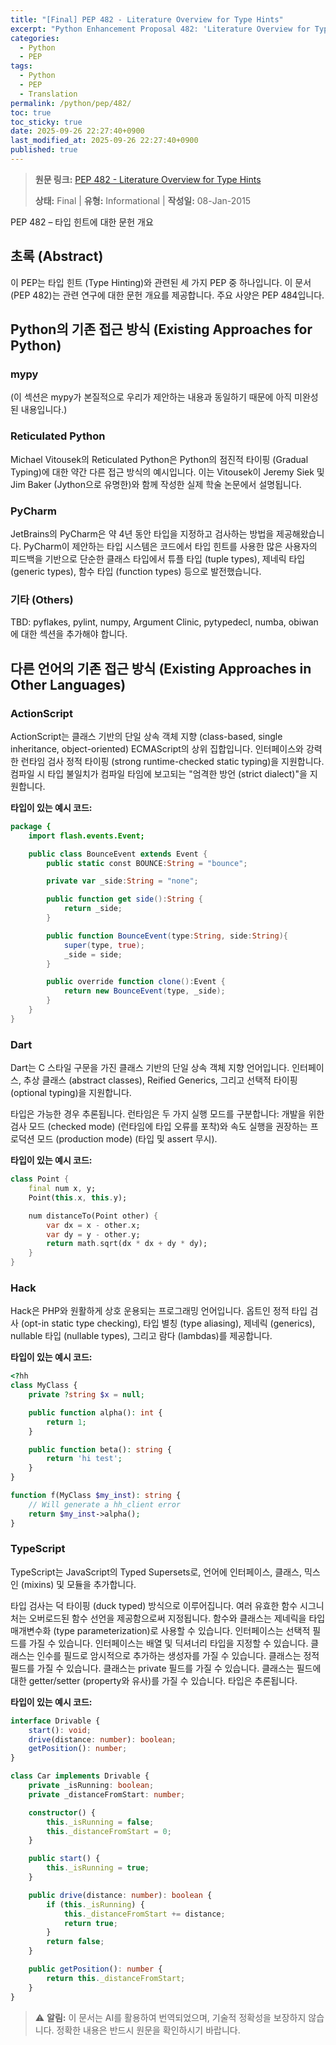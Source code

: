```yaml
---
title: "[Final] PEP 482 - Literature Overview for Type Hints"
excerpt: "Python Enhancement Proposal 482: 'Literature Overview for Type Hints'에 대한 한국어 번역입니다."
categories:
  - Python
  - PEP
tags:
  - Python
  - PEP
  - Translation
permalink: /python/pep/482/
toc: true
toc_sticky: true
date: 2025-09-26 22:27:40+0900
last_modified_at: 2025-09-26 22:27:40+0900
published: true
---
```

> **원문 링크:** [PEP 482 - Literature Overview for Type Hints](https://peps.python.org/pep-0482/)
>
> **상태:** Final | **유형:** Informational | **작성일:** 08-Jan-2015

PEP 482 – 타입 힌트에 대한 문헌 개요

## 초록 (Abstract)
이 PEP는 타입 힌트 (Type Hinting)와 관련된 세 가지 PEP 중 하나입니다. 이 문서 (PEP 482)는 관련 연구에 대한 문헌 개요를 제공합니다. 주요 사양은 PEP 484입니다.

## Python의 기존 접근 방식 (Existing Approaches for Python)

### mypy
(이 섹션은 mypy가 본질적으로 우리가 제안하는 내용과 동일하기 때문에 아직 미완성된 내용입니다.)

### Reticulated Python
Michael Vitousek의 Reticulated Python은 Python의 점진적 타이핑 (Gradual Typing)에 대한 약간 다른 접근 방식의 예시입니다. 이는 Vitousek이 Jeremy Siek 및 Jim Baker (Jython으로 유명한)와 함께 작성한 실제 학술 논문에서 설명됩니다.

### PyCharm
JetBrains의 PyCharm은 약 4년 동안 타입을 지정하고 검사하는 방법을 제공해왔습니다. PyCharm이 제안하는 타입 시스템은 코드에서 타입 힌트를 사용한 많은 사용자의 피드백을 기반으로 단순한 클래스 타입에서 튜플 타입 (tuple types), 제네릭 타입 (generic types), 함수 타입 (function types) 등으로 발전했습니다.

### 기타 (Others)
TBD: pyflakes, pylint, numpy, Argument Clinic, pytypedecl, numba, obiwan에 대한 섹션을 추가해야 합니다.

## 다른 언어의 기존 접근 방식 (Existing Approaches in Other Languages)

### ActionScript
ActionScript는 클래스 기반의 단일 상속 객체 지향 (class-based, single inheritance, object-oriented) ECMAScript의 상위 집합입니다. 인터페이스와 강력한 런타임 검사 정적 타이핑 (strong runtime-checked static typing)을 지원합니다. 컴파일 시 타입 불일치가 컴파일 타임에 보고되는 "엄격한 방언 (strict dialect)"을 지원합니다.

**타입이 있는 예시 코드:**
```actionscript
package {
    import flash.events.Event;

    public class BounceEvent extends Event {
        public static const BOUNCE:String = "bounce";

        private var _side:String = "none";

        public function get side():String {
            return _side;
        }

        public function BounceEvent(type:String, side:String){
            super(type, true);
            _side = side;
        }

        public override function clone():Event {
            return new BounceEvent(type, _side);
        }
    }
}
```

### Dart
Dart는 C 스타일 구문을 가진 클래스 기반의 단일 상속 객체 지향 언어입니다. 인터페이스, 추상 클래스 (abstract classes), Reified Generics, 그리고 선택적 타이핑 (optional typing)을 지원합니다.

타입은 가능한 경우 추론됩니다. 런타임은 두 가지 실행 모드를 구분합니다: 개발을 위한 검사 모드 (checked mode) (런타임에 타입 오류를 포착)와 속도 실행을 권장하는 프로덕션 모드 (production mode) (타입 및 assert 무시).

**타입이 있는 예시 코드:**
```dart
class Point {
    final num x, y;
    Point(this.x, this.y);

    num distanceTo(Point other) {
        var dx = x - other.x;
        var dy = y - other.y;
        return math.sqrt(dx * dx + dy * dy);
    }
}
```

### Hack
Hack은 PHP와 원활하게 상호 운용되는 프로그래밍 언어입니다. 옵트인 정적 타입 검사 (opt-in static type checking), 타입 별칭 (type aliasing), 제네릭 (generics), nullable 타입 (nullable types), 그리고 람다 (lambdas)를 제공합니다.

**타입이 있는 예시 코드:**
```php
<?hh
class MyClass {
    private ?string $x = null;

    public function alpha(): int {
        return 1;
    }

    public function beta(): string {
        return 'hi test';
    }
}

function f(MyClass $my_inst): string {
    // Will generate a hh_client error
    return $my_inst->alpha();
}
```

### TypeScript
TypeScript는 JavaScript의 Typed Supersets로, 언어에 인터페이스, 클래스, 믹스인 (mixins) 및 모듈을 추가합니다.

타입 검사는 덕 타이핑 (duck typed) 방식으로 이루어집니다. 여러 유효한 함수 시그니처는 오버로드된 함수 선언을 제공함으로써 지정됩니다. 함수와 클래스는 제네릭을 타입 매개변수화 (type parameterization)로 사용할 수 있습니다. 인터페이스는 선택적 필드를 가질 수 있습니다. 인터페이스는 배열 및 딕셔너리 타입을 지정할 수 있습니다. 클래스는 인수를 필드로 암시적으로 추가하는 생성자를 가질 수 있습니다. 클래스는 정적 필드를 가질 수 있습니다. 클래스는 private 필드를 가질 수 있습니다. 클래스는 필드에 대한 getter/setter (property와 유사)를 가질 수 있습니다. 타입은 추론됩니다.

**타입이 있는 예시 코드:**
```typescript
interface Drivable {
    start(): void;
    drive(distance: number): boolean;
    getPosition(): number;
}

class Car implements Drivable {
    private _isRunning: boolean;
    private _distanceFromStart: number;

    constructor() {
        this._isRunning = false;
        this._distanceFromStart = 0;
    }

    public start() {
        this._isRunning = true;
    }

    public drive(distance: number): boolean {
        if (this._isRunning) {
            this._distanceFromStart += distance;
            return true;
        }
        return false;
    }

    public getPosition(): number {
        return this._distanceFromStart;
    }
}
```

> ⚠️ **알림:** 이 문서는 AI를 활용하여 번역되었으며, 기술적 정확성을 보장하지 않습니다. 정확한 내용은 반드시 원문을 확인하시기 바랍니다.